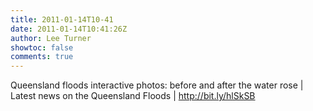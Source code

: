 ```yaml
---
title: 2011-01-14T10-41
date: 2011-01-14T10:41:26Z
author: Lee Turner
showtoc: false
comments: true
---
```


Queensland floods interactive photos: before and after the water rose | Latest news on the Queensland Floods | http://bit.ly/hlSkSB

